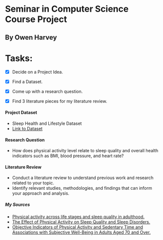 # Seminar in Computer Science Course Project
## By Owen Harvey

# Tasks:
- [x] Decide on a Project Idea.
- [x] Find a Dataset.
- [x] Come up with a research question.
- [x] Find 3 literature pieces for my literature review. 



#### Project Dataset 
- Sleep Health and Lifestyle Dataset
- [Link to Dataset](https://www.kaggle.com/datasets/851c829b2a41e6dd0b5a60388cd4a2cfda2d54433450ed12141237416c8161bc)

#### Research Question
- How does physical activity level relate to sleep quality and overall health indicators such as BMI, blood pressure, and heart rate?

#### Literature Review
- Conduct a literature review to understand previous work and research related to your topic.
- Identify relevant studies, methodologies, and findings that can inform your approach and analysis.

##### My Sources
- [Physical activity across life stages and sleep quality in adulthood.](https://www.sciencedirect.com/science/article/abs/pii/S1389945721002598)
- [The Effect of Physical Activity on Sleep Quality and Sleep Disorders.](https://www.ncbi.nlm.nih.gov/pmc/articles/PMC10503965/#:~:text=Scientific%20literature%20shows%20that%20adults%20who%20exercised,insomnia%2C%20daytime%20sleepiness%2C%20and%20sleep%20apnea%20[15%2C19%2C20].)
- [Objective Indicators of Physical Activity and Sedentary Time and Associations with Subjective Well-Being in Adults Aged 70 and Over.](https://www.mdpi.com/1660-4601/11/1/643)

